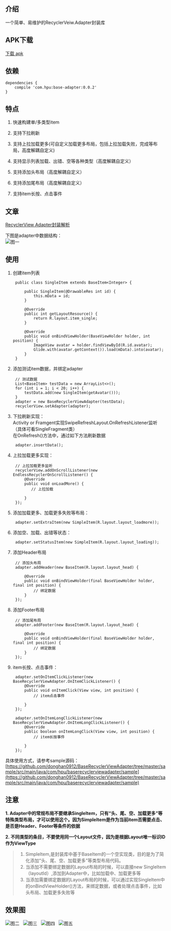 ## 介绍
一个简单、易维护的RecyclerVeiw.Adapter封装库

## APK下载
[下载 apk](https://fir.im/8n2j)

## 依赖

	dependencies {
		compile 'com.hpu:base-adapter:0.0.2'
	}

## 特点

1. 快速构建单/多类型item

2. 支持下拉刷新

3. 支持上拉加载更多(可自定义加载更多布局，包括上拉加载失败，完成等布局，高度解耦自定义)

4. 支持显示列表加载、出错、空等各种类型（高度解耦自定义）

5. 支持添加头布局（高度解耦自定义）

6. 支持添加尾布局（高度解耦自定义）

7. 支持item长按、点击事件

## 文章
[RecyclerView Adapter封装解析](http://www.jianshu.com/p/6b440dc264b1)  

下图是adapter中数据结构：  
![图一](screenshot/adapter_data.png)

## 使用

1. 创建item列表

		public class SingleItem extends BaseItem<Integer> {

		    public SingleItem(@DrawableRes int id) {
		        this.mData = id;
		    }
		
		    @Override
		    public int getLayoutResource() {
		        return R.layout.item_single;
		    }
		
		    @Override
		    public void onBindViewHolder(BaseViewHolder holder, int position) {
		        ImageView avatar = holder.findViewById(R.id.avatar);
		        Glide.with(avatar.getContext()).load(mData).into(avatar);
		    }
		}

2. 添加测试item数据，并绑定adapter

		// 测试数据
        List<BaseItem> testData = new ArrayList<>();
        for (int i = 1; i < 20; i++) {
            testData.add(new SingleItem(getAvatar()));
        }
        adapter = new BaseRecyclerViewAdapter(testData);
        recyclerView.setAdapter(adapter);

3. 下拉刷新实现：  
  Activity or Framgent实现SwipeRefreshLayout.OnRefreshListener监听（具体可看SingleFragment类）  
  在OnRefresh()方法中，通过如下方法刷新数据

		adapter.insertData();

4. 上拉加载更多实现：

		// 上拉加载更多监听
        recyclerView.addOnScrollListener(new EndlessRecyclerOnScrollListener() {
            @Override
            public void onLoadMore() {
               // 上拉加载
                
            }
        });

5. 添加加载更多、加载更多失败等布局：  

		adapter.setExtraItem(new SimpleItem(R.layout.layout_loadmore));
	
6. 添加空、加载、出错等状态：

		adapter.setStatusItem(new SimpleItem(R.layout.layout_loading));

7. 添加Header布局

		// 添加头布局
        adapter.addHeader(new BaseItem(R.layout.layout_head) {

            @Override
            public void onBindViewHolder(final BaseViewHolder holder, final int position) {
                // 绑定数据
            }
        });

8. 添加Footer布局

		// 添加尾布局
        adapter.addFooter(new BaseItem(R.layout.layout_head) {

            @Override
            public void onBindViewHolder(final BaseViewHolder holder, final int position) {
                // 绑定数据
            }
        });

9. item长按、点击事件：

		adapter.setOnItemClickListener(new BaseRecyclerViewAdapter.OnItemClickListener() {
            @Override
            public void onItemClick(View view, int position) {
                // item点击事件

            }
        });

        adapter.setOnItemLongClickListener(new BaseRecyclerViewAdapter.OnItemLongClickListener() {
            @Override
            public boolean onItemLongClick(View view, int position) {
                // item长按事件

            }
        });


 具体使用方式，请参考sample源码：[https://github.com/donghan0912/BaseRecyclerViewAdapter/tree/master/sample/src/main/java/com/hpu/baserecyclerviewadapter/sample](https://github.com/donghan0912/BaseRecyclerViewAdapter/tree/master/sample/src/main/java/com/hpu/baserecyclerviewadapter/sample)

## 注意  
**1. Adapter中的常规布局不要继承SingleItem，只有“头、尾、空、加载更多”等特殊类型布局，才可以使用这个。因为SimpleItem是作为当前item否需要点击、是否是Header、Footer等条件的依据**
  
**2. 不同类型的条目，不要使用同一个Layout文件，因为是根据Layout唯一标识ID作为ViewType**

> 1. SimpleItem,是封装库中基于BaseItem的一个空实现类，目的是为了简化添加“头、尾、空、加载更多”等类型布局代码。
> 2. 当添加不需要绑定数据的Layout布局的时候，可以直接new SingleItem（layoutId）,添加到Adapter中，比如加载中、加载更多等
> 3. 当添加需要绑定数据的Layout布局的时候，可以通过实现SingleItem中的onBindViewHolder()方法，来绑定数据，或者处理点击事件，比如头布局、加载更多失败等

## 效果图
  
![图二](screenshot/linear.gif)  
![图三](screenshot/error.gif)  
![图四](screenshot/glid.gif)  
![图五](screenshot/staggered.gif)  
